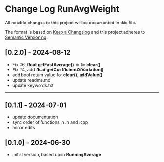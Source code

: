 # Change Log RunAvgWeight

All notable changes to this project will be documented in this file.

The format is based on [Keep a Changelog](http://keepachangelog.com/)
and this project adheres to [Semantic Versioning](http://semver.org/).

## [0.2.0] - 2024-08-12
- Fix #6, **float getFastAverage()** => fix **clear()**
- Fix #4, add **float getCoefficientOfVariation()**
- add bool return value for **clear(), addValue()**
- update readme.md
- update keywords.txt

----

## [0.1.1] - 2024-07-01
- update documentation
- sync order of functions in .h and .cpp
- minor edits

## [0.1.0] - 2024-06-30
- initial version, based upon **RunningAverage**


